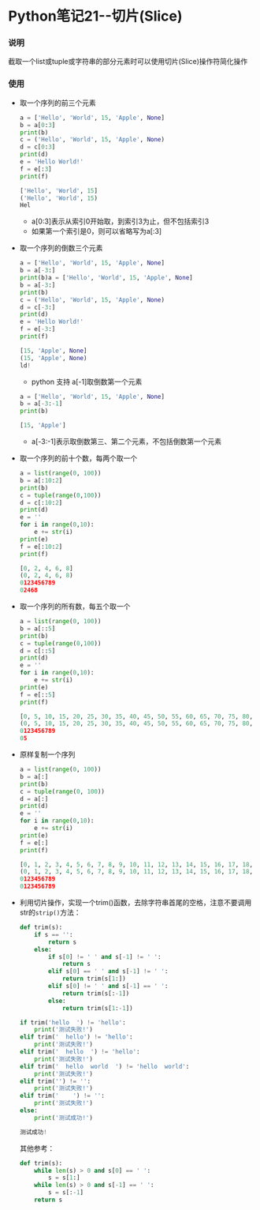 # Python笔记21--切片(Slice)

### 说明

截取一个list或tuple或字符串的部分元素时可以使用切片(Slice)操作符简化操作

### 使用

+ 取一个序列的前三个元素

  ```python
  a = ['Hello', 'World', 15, 'Apple', None]
  b = a[0:3]
  print(b)
  c = ('Hello', 'World', 15, 'Apple', None)
  d = c[0:3]
  print(d)
  e = 'Hello World!'
  f = e[:3]
  print(f)
  ```

  ```python
  ['Hello', 'World', 15]
  ('Hello', 'World', 15)
  Hel
  ```

  + a[0:3]表示从索引0开始取，到索引3为止，但不包括索引3
  + 如果第一个索引是0，则可以省略写为a[:3]

+ 取一个序列的倒数三个元素

  ```python
  a = ['Hello', 'World', 15, 'Apple', None]
  b = a[-3:]
  print(b)a = ['Hello', 'World', 15, 'Apple', None]
  b = a[-3:]
  print(b)
  c = ('Hello', 'World', 15, 'Apple', None)
  d = c[-3:]
  print(d)
  e = 'Hello World!'
  f = e[-3:]
  print(f)
  ```

  ```python
  [15, 'Apple', None]
  (15, 'Apple', None)
  ld!
  ```

  + python 支持 a[-1]取倒数第一个元素

  ```python
  a = ['Hello', 'World', 15, 'Apple', None]
  b = a[-3:-1]
  print(b)
  ```

  ```python
  [15, 'Apple']
  ```

  + a[-3:-1]表示取倒数第三、第二个元素，不包括倒数第一个元素

+ 取一个序列的前十个数，每两个取一个

  ```python
  a = list(range(0, 100))
  b = a[:10:2]
  print(b)
  c = tuple(range(0,100))
  d = c[:10:2]
  print(d)
  e = ''
  for i in range(0,10):
      e += str(i)
  print(e)
  f = e[:10:2]
  print(f)
  ```

  ```python
  [0, 2, 4, 6, 8]
  (0, 2, 4, 6, 8)
  0123456789
  02468
  ```

+ 取一个序列的所有数，每五个取一个

  ```python
  a = list(range(0, 100))
  b = a[::5]
  print(b)
  c = tuple(range(0,100))
  d = c[::5]
  print(d)
  e = ''
  for i in range(0,10):
      e += str(i)
  print(e)
  f = e[::5]
  print(f)
  ```

  ```python
  [0, 5, 10, 15, 20, 25, 30, 35, 40, 45, 50, 55, 60, 65, 70, 75, 80, 85, 90, 95]
  (0, 5, 10, 15, 20, 25, 30, 35, 40, 45, 50, 55, 60, 65, 70, 75, 80, 85, 90, 95)
  0123456789
  05
  ```

+ 原样复制一个序列

  ```python
  a = list(range(0, 100))
  b = a[:]
  print(b)
  c = tuple(range(0, 100))
  d = a[:]
  print(d)
  e = ''
  for i in range(0,10):
      e += str(i)
  print(e)
  f = e[:]
  print(f)
  ```

  ```python
  [0, 1, 2, 3, 4, 5, 6, 7, 8, 9, 10, 11, 12, 13, 14, 15, 16, 17, 18, 19, 20, 21, 22, 23, 24, 25, 26, 27, 28, 29, 30, 31, 32, 33, 34, 35, 36, 37, 38, 39, 40, 41, 42, 43, 44, 45, 46, 47, 48, 49, 50, 51, 52, 53, 54, 55, 56, 57, 58, 59, 60, 61, 62, 63, 64, 65, 66, 67, 68, 69, 70, 71, 72, 73, 74, 75, 76, 77, 78, 79, 80, 81, 82, 83, 84, 85, 86, 87, 88, 89, 90, 91, 92, 93, 94, 95, 96, 97, 98, 99]
  (0, 1, 2, 3, 4, 5, 6, 7, 8, 9, 10, 11, 12, 13, 14, 15, 16, 17, 18, 19, 20, 21, 22, 23, 24, 25, 26, 27, 28, 29, 30, 31, 32, 33, 34, 35, 36, 37, 38, 39, 40, 41, 42, 43, 44, 45, 46, 47, 48, 49, 50, 51, 52, 53, 54, 55, 56, 57, 58, 59, 60, 61, 62, 63, 64, 65, 66, 67, 68, 69, 70, 71, 72, 73, 74, 75, 76, 77, 78, 79, 80, 81, 82, 83, 84, 85, 86, 87, 88, 89, 90, 91, 92, 93, 94, 95, 96, 97, 98, 99)
  0123456789
  0123456789
  ```

+ 利用切片操作，实现一个trim()函数，去除字符串首尾的空格，注意不要调用str的`strip()`方法：

  ```python
  def trim(s):
      if s == '':
          return s
      else:
          if s[0] != ' ' and s[-1] != ' ':
              return s
          elif s[0] == ' ' and s[-1] != ' ':
              return trim(s[1:])
          elif s[0] != ' ' and s[-1] == ' ':
              return trim(s[:-1])
          else:
              return trim(s[1:-1])
  
  if trim('hello  ') != 'hello':
      print('测试失败!')
  elif trim('  hello') != 'hello':
      print('测试失败!')
  elif trim('  hello  ') != 'hello':
      print('测试失败!')
  elif trim('  hello  world  ') != 'hello  world':
      print('测试失败!')
  elif trim('') != '':
      print('测试失败!')
  elif trim('    ') != '':
      print('测试失败!')
  else:
      print('测试成功!')
  ```

  ```python
  测试成功!
  ```

  其他参考：

  ```python
  def trim(s):
      while len(s) > 0 and s[0] == ' ':
          s = s[1:]
      while len(s) > 0 and s[-1] == ' ':
          s = s[:-1]
      return s
  ```

  ```
  
  ```

  

